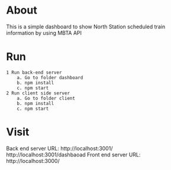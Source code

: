 # About
This is a simple dashboard to show North Station scheduled train information by using MBTA API

# Run
    1 Run back-end server
        a. Go to folder dashboard
        b. npm install
        c. npm start
    2 Run client side server
        a. Go to folder client
        b. npm install
        c. npm start

# Visit
Back end server URL: http://localhost:3001/ 
http://localhost:3001/dashbaoad
Front end server URL: http://localhost:3000/
